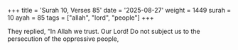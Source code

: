 +++
title = 'Surah 10, Verses 85'
date = '2025-08-27'
weight = 1449
surah = 10
ayah = 85
tags = ["allah", "lord", "people"]
+++

They replied, “In Allah we trust. Our Lord! Do not subject us to the persecution of the oppressive people,
